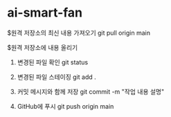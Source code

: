 # ai-smart-fan
$원격 저장소의 최신 내용 가져오기
git pull origin main


$원격 저장소에 내용 올리기
1. 변경된 파일 확인
git status

2. 변경된 파일 스테이징
git add .

3. 커밋 메시지와 함께 저장
git commit -m "작업 내용 설명"

4. GitHub에 푸시
git push origin main